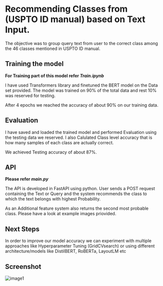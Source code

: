 
# Recommending Classes from (USPTO ID manual) based on Text Input.

The objective was to group query text from user to the correct class among the 46 classes mentioned in USPTO ID manual.

## Training the model

<strong>For Training part of this model refer <i> Train.ipynb</i></strong>

I have used Transformers library and finetuned the BERT model on the Data set provided. The model was trained on 90% of the total data and rest 10% was reserved for testing.

After 4 epochs we reached the accuracy of about 90% on our training data.

## Evaluation

I have saved and loaded the trained model and performed Evaluation using the testing data we reserved.
I also Calulated Class level accuracy that is how many samples of each class are actually correct.

We achieved Testing accuracy of about 87%.

## API
<strong>Please refer <i>main.py</i> </strong>

The API is developed in FastAPI using python. User sends a POST request containing the Text or Query and the system recommends the class to which the text belongs with highest Probability. 

As an Additional feature system also returns the second most probable class. Please have a look at example images priovided.  

## Next Steps

In order to improve our model accuracy we can experiment with multiple approaches like Hyperparameter Tuning (GridCVsearch) or using different architecture/models like DistilBERT, RoBERTa, LayoutLM etc   

## Screenshot

![image1](https://user-images.githubusercontent.com/51448962/227155502-c1a1ea5b-f4c2-4988-8c1b-1816edf60de1.jpg)






